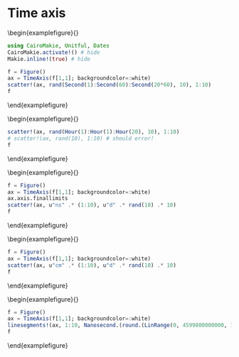 
# Time axis


\begin{examplefigure}{}
```julia
using CairoMakie, Unitful, Dates
CairoMakie.activate!() # hide
Makie.inline!(true) # hide

f = Figure()
ax = TimeAxis(f[1,1]; backgroundcolor=:white)
scatter!(ax, rand(Second(1):Second(60):Second(20*60), 10), 1:10)
f
```
\end{examplefigure}


\begin{examplefigure}{}
```julia
scatter!(ax, rand(Hour(1):Hour(1):Hour(20), 10), 1:10)
# scatter!(ax, rand(10), 1:10) # should error!
f
```
\end{examplefigure}


\begin{examplefigure}{}
```julia
f = Figure()
ax = TimeAxis(f[1,1]; backgroundcolor=:white)
ax.axis.finallimits
scatter!(ax, u"ns" .* (1:10), u"d" .* rand(10) .* 10)
f
```
\end{examplefigure}


\begin{examplefigure}{}
```julia
f = Figure()
ax = TimeAxis(f[1,1]; backgroundcolor=:white)
scatter!(ax, u"cm" .* (1:10), u"d" .* rand(10) .* 10)
f
```
\end{examplefigure}


\begin{examplefigure}{}
```julia
f = Figure()
ax = TimeAxis(f[1,1]; backgroundcolor=:white)
linesegments!(ax, 1:10, Nanosecond.(round.(LinRange(0, 4599800000000, 10))))
f
```
\end{examplefigure}
